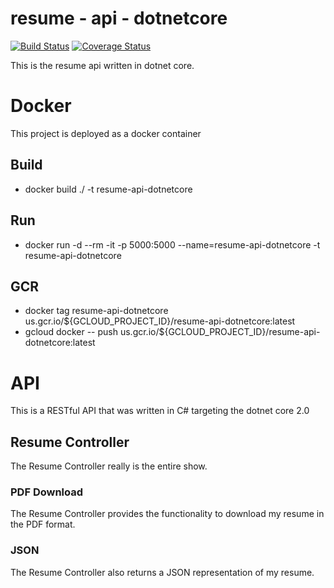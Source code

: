 # resume - api - dotnetcore

[![Build Status](https://jenkins.derekpedersen.com/buildStatus/icon?job=derekpedersen/resume-api-dotnetcore/master&style=plastic&.png)](https://jenkins.derekpedersen.com/job/derekpedersen/job/resume-api-dotnetcore/job/master/)
[![Coverage Status](https://coveralls.io/repos/github/derekpedersen/resume-api-dotnetcore/badge.png?branch=master)](https://coveralls.io/github/derekpedersen/resume-api-dotnetcore?branch=master)

This is the resume api written in dotnet core.

# Docker

This project is deployed as a docker container

## Build
- docker build ./ -t resume-api-dotnetcore

## Run
- docker run -d --rm -it -p 5000:5000 --name=resume-api-dotnetcore -t resume-api-dotnetcore

## GCR
- docker tag resume-api-dotnetcore us.gcr.io/${GCLOUD_PROJECT_ID}/resume-api-dotnetcore:latest
- gcloud docker -- push us.gcr.io/${GCLOUD_PROJECT_ID}/resume-api-dotnetcore:latest

# API

This is a RESTful API that was written in C# targeting the dotnet core 2.0

## Resume Controller

The Resume Controller really is the entire show. 

### PDF Download

The Resume Controller provides the functionality to download my resume in the PDF format.

### JSON

The Resume Controller also returns a JSON representation of my resume.